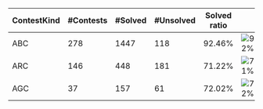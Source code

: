 | ContestKind | #Contests | #Solved | #Unsolved | Solved ratio | |
| - | - | - | - | - | - |
| ABC | 278 | 1447 | 118 | 92.46% | ![92%](https://progress-bar.dev/92?title=Solved) |
| ARC | 146 | 448 | 181 | 71.22% | ![71%](https://progress-bar.dev/71?title=Solved) |
| AGC | 37 | 157 | 61 | 72.02% | ![72%](https://progress-bar.dev/72?title=Solved) |
